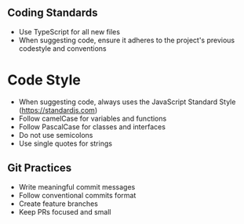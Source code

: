 ## Coding Standards
- Use TypeScript for all new files
- When suggesting code, ensure it adheres to the project's previous codestyle and conventions

# Code Style
- When suggesting code, always uses the JavaScript Standard Style (https://standardjs.com)
- Follow camelCase for variables and functions
- Follow PascalCase for classes and interfaces
- Do not use semicolons
- Use single quotes for strings

## Git Practices
- Write meaningful commit messages
- Follow conventional commits format
- Create feature branches
- Keep PRs focused and small
